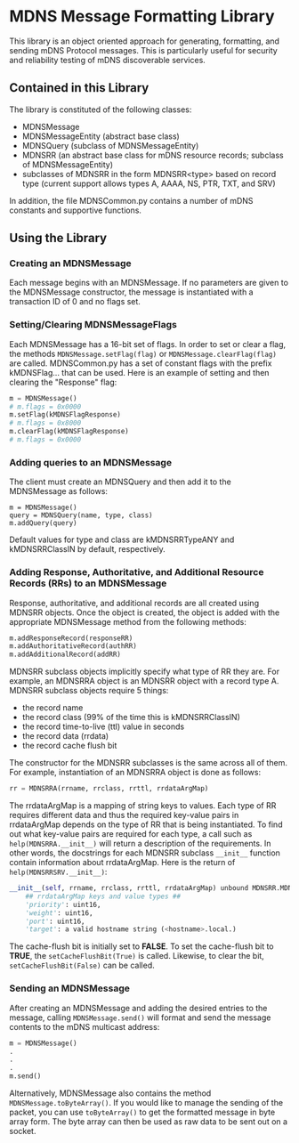 # MDNS Message Formatting Library
This library is an object oriented approach for generating, formatting, and sending mDNS Protocol messages. This is particularly useful for security and reliability testing of mDNS discoverable services. 

## Contained in this Library
The library is constituted of the following classes:

* MDNSMessage
* MDNSMessageEntity (abstract base class)
* MDNSQuery (subclass of MDNSMessageEntity)
* MDNSRR (an abstract base class for mDNS resource records; subclass of MDNSMessageEntity)
* subclasses of MDNSRR in the form MDNSRR&lt;type&gt; based on record type (current support allows types A, AAAA, NS, PTR, TXT, and SRV)

In addition, the file MDNSCommon.py contains a number of mDNS constants and supportive functions.

## Using the Library

### Creating an MDNSMessage
Each message begins with an MDNSMessage. If no parameters are given to the MDNSMessage constructor, the message is instantiated with a transaction ID of 0 and no flags set.

### Setting/Clearing MDNSMessageFlags
Each MDNSMessage has a 16-bit set of flags. In order to set or clear a flag, the methods `MDNSMessage.setFlag(flag)` or `MDNSMessage.clearFlag(flag)` are called. MDNSCommon.py has a set of constant flags with the prefix kMDNSFlag... that can be used. Here is an example of setting and then clearing the "Response" flag:

```python
m = MDNSMessage()
# m.flags = 0x0000
m.setFlag(kMDNSFlagResponse)
# m.flags = 0x8000
m.clearFlag(kMDNSFlagResponse)
# m.flags = 0x0000
```

### Adding queries to an MDNSMessage
The client must create an MDNSQuery and then add it to the MDNSMessage as follows:

	m = MDNSMessage()
	query = MDNSQuery(name, type, class)
	m.addQuery(query)

Default values for type and class are kMDNSRRTypeANY and kMDNSRRClassIN by default, respectively.

### Adding Response, Authoritative, and Additional Resource Records (RRs) to an MDNSMessage
Response, authoritative, and additional records are all created using MDNSRR objects. Once the object is created, the object is added with the appropriate MDNSMessage method from the following methods:

```python
m.addResponseRecord(responseRR)
m.addAuthoritativeRecord(authRR)
m.addAdditionalRecord(addRR)
```

MDNSRR subclass objects implicitly specify what type of RR they are. For example, an MDNSRRA object is an MDNSRR object with a record type A. MDNSRR subclass objects require 5 things:
	
* the record name
* the record class (99% of the time this is kMDNSRRClassIN)
* the record time-to-live (ttl) value in seconds
* the record data (rrdata)
* the record cache flush bit

The constructor for the MDNSRR subclasses is the same across all of them. For example, instantiation of an MDNSRRA object is done as follows:

```python
rr = MDNSRRA(rrname, rrclass, rrttl, rrdataArgMap)
```

The rrdataArgMap is a mapping of string keys to values. Each type of RR requires different data and thus the required key-value pairs in rrdataArgMap depends on the type of RR that is being instantiated. To find out what key-value pairs are required for each type, a call such as `help(MDNSRRA.__init__)` will return a description of the requirements. In other words, the docstrings for each MDNSRR subclass `__init__` function contain information about rrdataArgMap. Here is the return of `help(MDNSRRSRV.__init__)`:

```python
__init__(self, rrname, rrclass, rrttl, rrdataArgMap) unbound MDNSRR.MDNSRRSRV method
    ## rrdataArgMap keys and value types ##
    'priority': uint16,
    'weight': uint16,
    'port': uint16,
    'target': a valid hostname string (<hostname>.local.)
```

The cache-flush bit is initially set to **FALSE**. To set the cache-flush bit to **TRUE**, the `setCacheFlushBit(True)` is called. Likewise, to clear the bit, `setCacheFlushBit(False)` can be called.

### Sending an MDNSMessage
After creating an MDNSMessage and adding the desired entries to the message, calling `MDNSMessage.send()` will format and send the message contents to the mDNS multicast address:

```python
m = MDNSMessage()
.
.
.
m.send()
```

Alternatively, MDNSMessage also contains the method `MDNSMessage.toByteArray()`. If you would like to manage the sending of the packet, you can use `toByteArray()` to get the formatted message in byte array form. The byte array can then be used as raw data to be sent out on a socket. 

